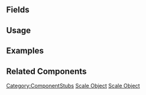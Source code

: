 <languages></languages> <translate>

## Fields

## Usage

## Examples

## Related Components

</translate>

[Category:ComponentStubs](Category:ComponentStubs "wikilink") [Scale
Object](Category:Components{{#translation:}} "wikilink") [Scale
Object](Category:Components:Transform:Scaling{{#translation:}} "wikilink")